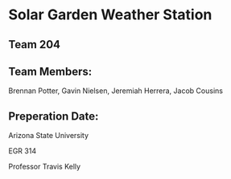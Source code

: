 # Solar Garden Weather Station

## Team 204

## Team Members:

Brennan Potter, Gavin Nielsen, Jeremiah Herrera, Jacob Cousins

## Preperation Date:










Arizona State University

EGR 314

Professor Travis Kelly
